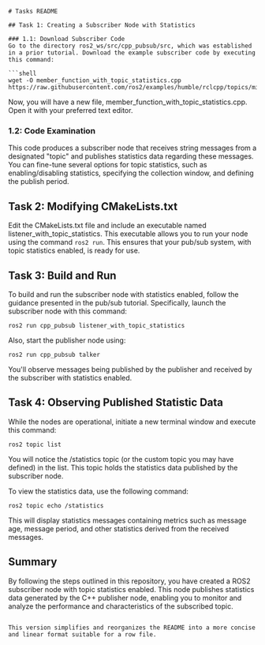 
```
# Tasks README

## Task 1: Creating a Subscriber Node with Statistics

### 1.1: Download Subscriber Code
Go to the directory ros2_ws/src/cpp_pubsub/src, which was established in a prior tutorial. Download the example subscriber code by executing this command:

```shell
wget -O member_function_with_topic_statistics.cpp https://raw.githubusercontent.com/ros2/examples/humble/rclcpp/topics/minimal_subscriber/member_function_with_topic_statistics.cpp
```

Now, you will have a new file, member_function_with_topic_statistics.cpp. Open it with your preferred text editor.

### 1.2: Code Examination
This code produces a subscriber node that receives string messages from a designated "topic" and publishes statistics data regarding these messages. You can fine-tune several options for topic statistics, such as enabling/disabling statistics, specifying the collection window, and defining the publish period.

## Task 2: Modifying CMakeLists.txt

Edit the CMakeLists.txt file and include an executable named listener_with_topic_statistics. This executable allows you to run your node using the command `ros2 run`. This ensures that your pub/sub system, with topic statistics enabled, is ready for use.

## Task 3: Build and Run

To build and run the subscriber node with statistics enabled, follow the guidance presented in the pub/sub tutorial. Specifically, launch the subscriber node with this command:

```shell
ros2 run cpp_pubsub listener_with_topic_statistics
```

Also, start the publisher node using:

```shell
ros2 run cpp_pubsub talker
```

You'll observe messages being published by the publisher and received by the subscriber with statistics enabled.

## Task 4: Observing Published Statistic Data

While the nodes are operational, initiate a new terminal window and execute this command:

```shell
ros2 topic list
```

You will notice the /statistics topic (or the custom topic you may have defined) in the list. This topic holds the statistics data published by the subscriber node.

To view the statistics data, use the following command:

```shell
ros2 topic echo /statistics
```

This will display statistics messages containing metrics such as message age, message period, and other statistics derived from the received messages.

## Summary

By following the steps outlined in this repository, you have created a ROS2 subscriber node with topic statistics enabled. This node publishes statistics data generated by the C++ publisher node, enabling you to monitor and analyze the performance and characteristics of the subscribed topic.
```

This version simplifies and reorganizes the README into a more concise and linear format suitable for a row file.

